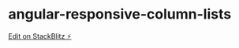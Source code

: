 # angular-responsive-column-lists

[Edit on StackBlitz ⚡️](https://stackblitz.com/edit/angular-responsive-column-lists)